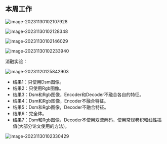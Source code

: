 ## 本周工作

![image-20231130102107928](../image/11_30_1.png)

![image-20231130102128348](../image/11_30_2.png)

![image-20231130102146029](../image/11_30_3.png)

![image-20231130102233940](../image/11_30_4.png)

消融实验：

![image-20231120125842903](../image/11_30_5.png)

* 结果1：只使用Dsm图像。
* 结果2：只使用Rgb图像。
* 结果3：Dsm和Rgb图像，Encoder和Decoder不融合各自的特征。
* 结果4：Dsm和Rgb图像，Encoder不融合特征。
* 结果5：Dsm和Rgb图像，Decoder不融合特征。
* 结果6：完全体。
* 结果7：Dsm和Rgb图像，Decoder不使用双流解码，使用常规卷积和线性插值(大部分论文使用的方法)。

![image-20231130102330429](../image/11_30_6.png)
